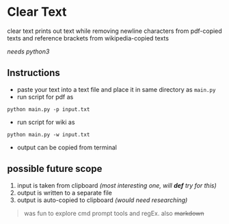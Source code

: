 # Clear Text

clear text prints out text while removing newline characters from pdf-copied texts and reference brackets from wikipedia-copied texts

_needs python3_

## Instructions

* paste your text into a text file and place it in same directory as `main.py`
* run script for pdf as 
```
python main.py -p input.txt
```
* run script for wiki as 
```
python main.py -w input.txt
```
* output can be copied from terminal

## possible future scope

1. input is taken from clipboard *(most interesting one, will **def** try for this)*
2. output is written to a separate file
3. output is auto-copied to clipboard *(would need researching)*

>was fun to explore cmd prompt tools and regEx. also ~~markdown~~
